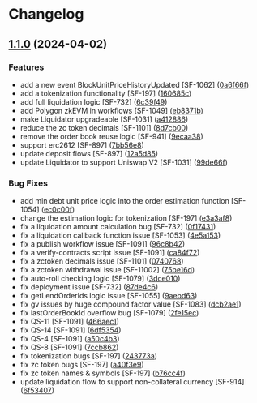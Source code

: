 # Changelog

## [1.1.0](https://github.com/Secured-Finance/contracts/compare/v1.0.3...v1.1.0) (2024-04-02)


### Features

* add a new event BlockUnitPriceHistoryUpdated [SF-1062] ([0a6f66f](https://github.com/Secured-Finance/contracts/commit/0a6f66f7ee6e47a6d4f80c3e4d836537f5b8d398))
* add a tokenization functionality [SF-197] ([160685c](https://github.com/Secured-Finance/contracts/commit/160685c711e247eda36f3bb428a72a04f923dc6c))
* add full liquidation logic [SF-732] ([6c39f49](https://github.com/Secured-Finance/contracts/commit/6c39f490140fd8f9e5d42723bfc8f6fa55508d2c))
* add Polygon zkEVM in workflows [SF-1049] ([eb8371b](https://github.com/Secured-Finance/contracts/commit/eb8371b8ffac4dfd9994c34f1c0b5b84ef8c04bf))
* make Liquidator upgradeable [SF-1031] ([a412886](https://github.com/Secured-Finance/contracts/commit/a4128867b7d89b9daf2c3cc2a1806e89624c6b25))
* reduce the zc token decimals [SF-1101] ([8d7cb00](https://github.com/Secured-Finance/contracts/commit/8d7cb00d1c0ae0c280bfe845c4cfb6ed05fd5ee9))
* remove the order book reuse logic [SF-941] ([9ecaa38](https://github.com/Secured-Finance/contracts/commit/9ecaa38009db8b859af8f09e3173f4eb7b75067e))
* support erc2612 [SF-897] ([7bb56e8](https://github.com/Secured-Finance/contracts/commit/7bb56e8bf1df1067f41c8972697498cddb5e4cb0))
* update deposit flows [SF-897] ([12a5d85](https://github.com/Secured-Finance/contracts/commit/12a5d85fb8b338d012d1bdea36fdecbe5752105a))
* update Liquidator to support Uniswap V2 [SF-1031] ([99de66f](https://github.com/Secured-Finance/contracts/commit/99de66f1d6f8eafa75adf80b7a3ed4cfef45c164))


### Bug Fixes

* add min debt unit price logic into the order estimation function [SF-1054] ([ec0c00f](https://github.com/Secured-Finance/contracts/commit/ec0c00f8336b7b311d6d8742cc13f7e6a09ae1f9))
* change the estimation logic for tokenization [SF-197] ([e3a3af8](https://github.com/Secured-Finance/contracts/commit/e3a3af88c80052d4b5131e2b73397d654cb0b8bf))
* fix a liquidation amount calculation bug [SF-732] ([0f17431](https://github.com/Secured-Finance/contracts/commit/0f17431ef307c54f61f579e33044f5c89c356702))
* fix a liquidation callback function issue [SF-1053] ([4e5a153](https://github.com/Secured-Finance/contracts/commit/4e5a153b7eb22ea96c452b0e6dd4e8e26e3fb907))
* fix a publish workflow issue [SF-1091] ([96c8b42](https://github.com/Secured-Finance/contracts/commit/96c8b425b4da93d94d395e22b5c5c177a0d73432))
* fix a verify-contracts script issue [SF-1091] ([ca84f72](https://github.com/Secured-Finance/contracts/commit/ca84f7266addd0186fc69d4d6f167817e2779c6c))
* fix a zctoken decimals issue [SF-1101] ([0740768](https://github.com/Secured-Finance/contracts/commit/07407689abc610833463b093d618ddda6bf1a71c))
* fix a zctoken withdrawal issue [SF-11002] ([75be16d](https://github.com/Secured-Finance/contracts/commit/75be16d9612af0e447ca2e4410226372139b81cf))
* fix auto-roll checking logic [SF-1079] ([3dce010](https://github.com/Secured-Finance/contracts/commit/3dce01012d19cd6bc320f04a030db9fffdfb0e46))
* fix deployment issue [SF-732] ([87de4c6](https://github.com/Secured-Finance/contracts/commit/87de4c6d47ed7960a589c0d80972a42fd1ab1b54))
* fix getLendOrderIds logic issue [SF-1055] ([9aebd63](https://github.com/Secured-Finance/contracts/commit/9aebd636a4f0355cbbcf01e242d460946b8b59dc))
* fix gv issues by huge compound factor value [SF-1083] ([dcb2ae1](https://github.com/Secured-Finance/contracts/commit/dcb2ae1d7cfad74612fb57f15f119298495e98a3))
* fix lastOrderBookId overflow bug [SF-1079] ([2fe15ec](https://github.com/Secured-Finance/contracts/commit/2fe15ecba6d5a98da54360813d8ee73e4e95dabc))
* fix QS-11 [SF-1091] ([466aec1](https://github.com/Secured-Finance/contracts/commit/466aec13fe018c088f1af5d971dd9ca5619e084b))
* fix QS-14 [SF-1091] ([6df5354](https://github.com/Secured-Finance/contracts/commit/6df5354569c105bb87c106e5a7e88ab9eaae8e0a))
* fix QS-4 [SF-1091] ([a50c4b3](https://github.com/Secured-Finance/contracts/commit/a50c4b39147d482bf3e44b38281655958d531715))
* fix QS-8 [SF-1091] ([7ccb862](https://github.com/Secured-Finance/contracts/commit/7ccb862ca858e70667ed157acdbb26691c883fff))
* fix tokenization bugs [SF-197] ([243773a](https://github.com/Secured-Finance/contracts/commit/243773a837ce275dcc2dd30201bb622ab935cd42))
* fix zc token bugs [SF-197] ([a40f3e9](https://github.com/Secured-Finance/contracts/commit/a40f3e974ef5893c6a66af0643917553be0d3266))
* fix zc token names & symbols [SF-197] ([b76cc4f](https://github.com/Secured-Finance/contracts/commit/b76cc4ff6cbb8c2af6048c95721d99e6bbf0dcfd))
* update liquidation flow to support non-collateral currency [SF-914] ([6f53407](https://github.com/Secured-Finance/contracts/commit/6f534078735a08bf8472efd655ab74c0e804ce00))

